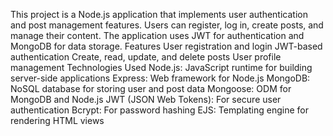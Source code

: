 This project is a Node.js application that implements user authentication and post management features. Users can register, log in, create posts, and manage their content. The application uses JWT for authentication and MongoDB for data storage.
Features
User registration and login
JWT-based authentication
Create, read, update, and delete posts
User profile management
Technologies Used
Node.js: JavaScript runtime for building server-side applications
Express: Web framework for Node.js
MongoDB: NoSQL database for storing user and post data
Mongoose: ODM for MongoDB and Node.js
JWT (JSON Web Tokens): For secure user authentication
Bcrypt: For password hashing
EJS: Templating engine for rendering HTML views
